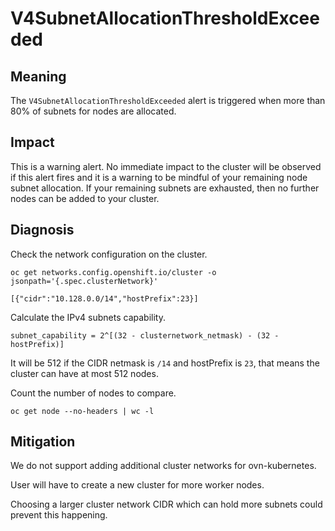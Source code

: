 # V4SubnetAllocationThresholdExceeded

## Meaning

The `V4SubnetAllocationThresholdExceeded` alert is triggered when more than
80% of subnets for nodes are allocated.

## Impact

This is a warning alert. No immediate impact to the cluster will be observed if
this alert fires and it is a warning to be mindful of your remaining node
subnet allocation. If your remaining subnets are exhausted, then no
further nodes can be added to your cluster.

## Diagnosis

Check the network configuration on the cluster.

    oc get networks.config.openshift.io/cluster -o jsonpath='{.spec.clusterNetwork}'

    [{"cidr":"10.128.0.0/14","hostPrefix":23}]

Calculate the IPv4 subnets capability.

    subnet_capability = 2^[(32 - clusternetwork_netmask) - (32 - hostPrefix)]

It will be 512 if the CIDR netmask is `/14` and hostPrefix is `23`, that means
the cluster can have at most 512 nodes.

Count the number of nodes to compare.

    oc get node --no-headers | wc -l

## Mitigation

We do not support adding additional cluster networks for ovn-kubernetes.

User will have to create a new cluster for more worker nodes.

Choosing a larger cluster network CIDR which can hold more subnets could prevent
this happening.

